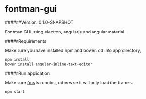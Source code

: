 # fontman-gui

######Version: 0.1.0-SNAPSHOT

Fontman GUI using electron, angularjs and angular material.
<br>

#####Requirements

Make sure you have installed npm and bower. cd into app directory,

```bash
npm install
bower install angular-inline-text-editor
```

#####Run application

Make sure [fms](https://github.com/fontman/fms) is running, otherwise it will only load the frames.

```bash
npm start
```
